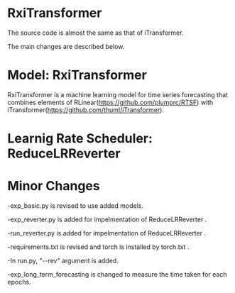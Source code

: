# RxiTransformer

The source code is almost the same as that of iTransformer.

The main changes are described below.

# Model: RxiTransformer

RxiTransformer is a machine learning model for time series forecasting that combines elements of RLinear(https://github.com/plumprc/RTSF) with iTransformer(https://github.com/thuml/iTransformer). 


# Learnig Rate Scheduler: ReduceLRReverter

# Minor Changes

-exp_basic.py is revised to use added models.

-exp_reverter.py is added for impelmentation of ReduceLRReverter .

-run_reverter.py is added for impelmentation of ReduceLRReverter .

-requirements.txt is revised and torch is installed by torch.txt .

-In run.py, "--rev" argument is added.

-exp_long_term_forecasting is changed to measure the time taken for each epochs.